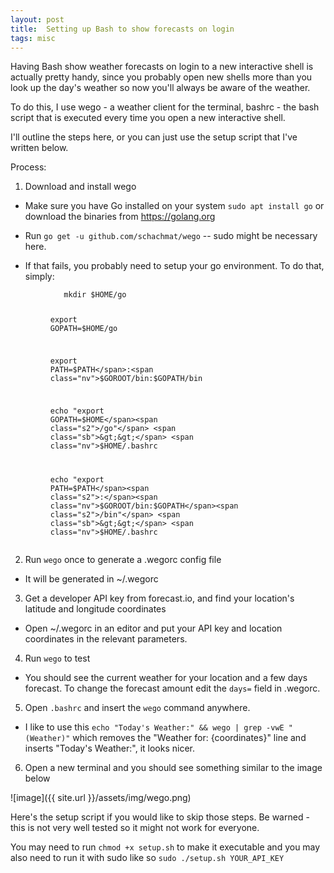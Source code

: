 ```yaml
---
layout: post
title:  Setting up Bash to show forecasts on login
tags: misc
---
```


Having Bash show weather forecasts on login to a new interactive shell is actually pretty handy, since you probably open new shells more than you look up the day's weather so now you'll always be aware of the weather.

To do this, I use wego - a weather client for the terminal, bashrc - the bash script that is executed every time you open a new interactive shell. 

I'll outline the steps here, or you can just use the setup script that I've written below.

Process:

1. Download and install wego
  - Make sure you have Go installed on your system `sudo apt install go` or download the binaries from https://golang.org
  - Run `go get -u github.com/schachmat/wego` -- sudo might be necessary here.
  - If that fails, you probably need to setup your go environment. To do that, simply: 
      <figure class="highlight"><pre><code class="language-bash" data-lang="bash">   <span class="nb">mkdir</span> <span class="nv">$HOME</span><span class="sb">/go</span>

      <span class="nb">export </span><span class="nv">GOPATH</span><span class="o">=</span><span class="nv">$HOME</span><span class="sb">/go</span>

      <span class="nb">export </span><span class="nv">PATH</span><span class="o">=</span><span class="nv">$PATH</span>:<span class="nv">$GOROOT</span><span class="sb">/bin:</span><span class="nv">$GOPATH</span><span class="sb">/bin</span>

      <span class="nb">echo</span> <span class="s2">"export GOPATH=</span><span class="nv">$HOME</span><span class="s2">/go"</span> <span class="sb">&gt;&gt;</span> <span class="nv">$HOME</span><span class="sb">/.bashrc</span>

      <span class="nb">echo</span> <span class="s2">"export PATH=</span><span class="nv">$PATH</span><span class="s2">:</span><span class="nv">$GOROOT</span><span class="s2">/bin:</span><span class="nv">$GOPATH</span><span class="s2">/bin"</span> <span class="sb">&gt;&gt;</span> <span class="nv">$HOME</span><span class="sb">/.bashrc</span>
      </code></pre></figure>
2. Run `wego` once to generate a .wegorc config file
  - It will be generated in ~/.wegorc
3. Get a developer API key from forecast.io, and find your location's latitude and longitude coordinates
  - Open ~/.wegorc in an editor and put your API key and location coordinates in the relevant parameters.
4. Run `wego` to test
  - You should see the current weather for your location and a few days forecast.  To change the forecast amount edit the `days=` field in .wegorc.
5. Open `.bashrc` and insert the `wego` command anywhere.
  - I like to use this `echo "Today's Weather:" && wego | grep -vwE "(Weather)"` which removes the "Weather for: {coordinates}" line and inserts "Today's Weather:", it looks nicer.
6. Open a new terminal and you should see something similar to the image below

![image]({{ site.url }}/assets/img/wego.png)


Here's the setup script if you would like to skip those steps. Be warned - this is not very well tested so it might not work for everyone.

You may need to run `chmod +x setup.sh` to make it executable and you may also need to run it with sudo like so `sudo ./setup.sh YOUR_API_KEY`

<script src="https://gist.github.com/alec-chan/13c3b16d394152c0e9d864d42cd65cef.js"></script>
